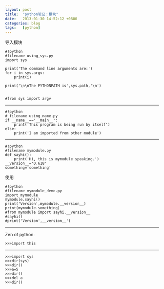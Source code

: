 ```yaml
---
layout: post
title:  "python笔记：模块"
date:   2013-01-30 14:52:12 +0800
categories: blog
tags:   [python]
---
```

导入模块

    #!python
    #filename using_sys.py
    import sys
    
    print('The command line arguments are:')
    for i in sys.argv:
        print(i)
    
    print('\n\nThe PYTHONPATH is',sys.path,'\n')


    #from sys import argv

---

    #!python
    # filename using_name.py
    if __name__=='__main__':
        print('This program is being run by itself')
    else:
        print('I am imported from other module')

----

    #!python
    #filename mymodule.py
    def sayhi():
        print('Hi, this is mymodule speaking.')
    __version__='0.618'
    something='something'

使用

    #!python
    #filename mymodule_demo.py
    import mymodule
    mymodule.sayhi()
    print('Version',mymodule.__version__)
    print(mymodule.something)
    #from mymodule import sayhi,__version__
    #sayhi()
    #print('Version',__version__')

---

Zen of python:

    >>>import this

---

    >>>import sys
    >>>dir(sys)
    >>>dir()
    >>>a=5
    >>>dir()
    >>>del a
    >>>dir()

